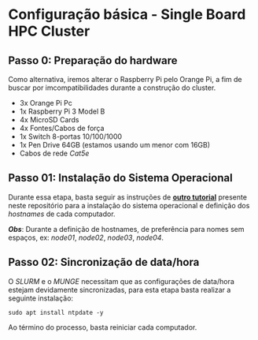 # Configuração básica - Single Board HPC Cluster

## Passo 0: Preparação do hardware
Como alternativa, iremos alterar o Raspberry Pi pelo Orange Pi, a fim de buscar por imcompatibilidades durante a construção do cluster.

- 3x Orange Pi Pc 
- 1x Raspberry Pi 3 Model B
- 4x MicroSD Cards
- 4x Fontes/Cabos de força
- 1x Switch 8-portas 10/100/1000
- 1x Pen Drive 64GB (estamos usando um menor com 16GB)
- Cabos de rede _Cat5e_

## Passo 01: Instalação do Sistema Operacional
Durante essa etapa, basta seguir as instruções de **[outro tutorial](https://github.com/Prisma-IAP/basic_network_configs)** presente neste repositório para a instalação do sistema operacional e definição dos _hostnames_ de cada computador.

**_Obs_**: Durante a definição de hostnames, de preferência para nomes sem espaços, ex: _node01_, _node02_, _node03_, _node04_.

## Passo 02: Sincronização de data/hora

O _SLURM_ e o _MUNGE_ necessitam que as configurações de data/hora estejam devidamente sincronizadas, para esta etapa basta realizar a seguinte instalação: 

```shell
sudo apt install ntpdate -y
```

Ao término do processo, basta reiniciar cada computador.
